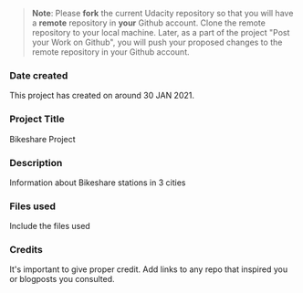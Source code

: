 >**Note**: Please **fork** the current Udacity repository so that you will have a **remote** repository in **your** Github account. Clone the remote repository to your local machine. Later, as a part of the project "Post your Work on Github", you will push your proposed changes to the remote repository in your Github account.

### Date created
This project has created on  around 30 JAN 2021.

### Project Title
Bikeshare Project

### Description
Information about Bikeshare stations in 3 cities
### Files used
Include the files used

### Credits
It's important to give proper credit. Add links to any repo that inspired you or blogposts you consulted.
